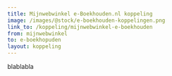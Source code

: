 ```yaml
---
title: Mijnwebwinkel e-Boekhouden.nl koppeling
image: /images/@stock/e-boekhouden-koppelingen.png
link_to: /koppeling/mijnwebwinkel-e-boekhouden
from: mijnwebwinkel
to: e-boekhopuden
layout: koppeling
---
```


blablabla